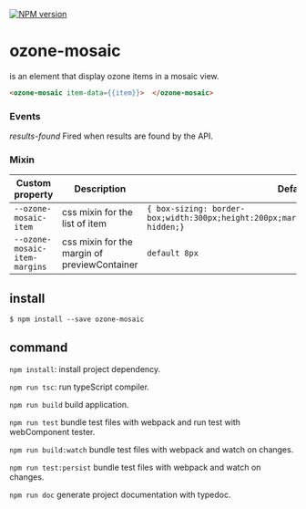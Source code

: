 [![NPM version][npm-image]][npm-url] 
# ozone-mosaic

<ozone-mosaic> is an element that display ozone items in a mosaic view.

```html
<ozone-mosaic item-data={{item}}>  </ozone-mosaic>
```

### Events

 *results-found* Fired when results are found by the API.

### Mixin
 Custom property | Description | Default
 ----------------|-------------|----------
 `--ozone-mosaic-item`  | css mixin for the list of item | `{ box-sizing: border-box;width:300px;height:200px;margin:10px;display:flex;overflow: hidden;}`
 `--ozone-mosaic-item-margins` | css mixin for the margin of previewContainer | `default 8px`


## install
 
 ```
 $ npm install --save ozone-mosaic
 ```
 

## command

`npm install`: install project dependency.

`npm run tsc`: run typeScript compiler.

`npm run build` build application.

`npm run test` bundle test files with webpack and run test with webComponent tester.

`npm run build:watch` bundle test files with webpack and watch on changes.

`npm run test:persist` bundle test files with webpack and watch on changes.

`npm run doc` generate project documentation with typedoc.


[npm-image]: https://badge.fury.io/js/ozone-mosaic.svg
[npm-url]: https://npmjs.org/package/ozone-mosaic